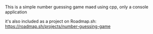 This is a simple number guessing game maed using cpp, only a console application

it's also included as a project on Roadmap.sh:
https://roadmap.sh/projects/number-guessing-game
